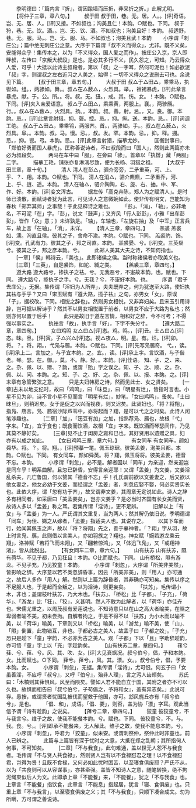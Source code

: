 <!-- { "loadSidebar": true } -->
　　季明德曰：「篇内言『折』，谓因踰墙而压折，非采折之折。」此解尤明。
　　【将仲子三章，章八句。】
　　叔于田
叔于田，巷。无。居。人。。[评]奇语。岂、无、居、人。[评]又接。不如叔也；洵美且仁！本韵。○赋也。下同。
叔于狩，巷。无。饮。酒。。岂、无、饮、酒。不如叔也；洵美且好！本韵。
叔适野，巷。无。服。马。。岂、无、服、马。不如叔也；洵美且武！本韵
　　小序谓「刺庄公」；篇中绝无刺庄公之意。大序于下篇谓「叔不义而得众」，尤非。既不义矣，安能得众乎！集传本之，以为「不义得众，国人爱之而作」。按庄公入京，京人即畔叔，左传曰「京叛大叔段」是也。是必其多行不义，民久怨之，可知。乃云得众人爱，可乎！大抵以此诗主叔段者，第以「叔」之一字耳，然何可泥也！如必欲泥「叔」字，则谓叔之左右近习之人美之，始得；一切不义得众之说删去可也。余说见下篇。
　　【叔于田三章，章五句。】
　　大叔于田
叔△于△田△，乘乘马，执辔如。组。，两骖如。舞。。叔△在△薮△，火烈具。举。，襢裼暴虎，[评]此章言暴虎。献。于。公。所。。将。叔。无。狃。，戒。其。伤。女。！本韵。○赋也。下同。[评]夹入亲爱语意。
叔△于△田△，乘乘黄，两服上。襄。，两骖鴈。行。。叔△在△薮△，火烈具。扬。。本韵。叔。善。射。忌。，又。良。御。本韵。忌。，[评]此章言射猎。抑。磬。控。忌。，抑。纵。送。本韵。忌。。[评]词调工绝。
叔△于△田△，乘乘鸨，两服齐。首。，两骖如。手。。叔△在△薮△，火烈具。阜。。本韵。叔。马。慢。忌。，叔。发。罕。本韵。忌。，抑。释。掤。忌。，抑。鬯。弓。本韵。忌。。[评]此章言射猎，描摹尤妙。
　　匡衡封事曰，「郑伯好勇而国人暴虎」。匡称善说诗者，不曰叔段而曰「国人」，然则此两篇亦未必为叔段矣。
　　两马在车中曰「服」，在旁曰「骖」。首章以「执辔」藏「两服」二字。
　　描摹工艳，铺张亦复淋漓尽致，便为长杨、羽猎之祖。
　　【大叔于田三章，章十句。】
　　清人
清人在彭△，驷介旁旁，二矛重英，河、上、乎、？、翔。本韵。○赋也。下同。
清人在消△，驷介麃麃，二矛重乔，河、上、乎、逍、遥。本韵。
清人在轴△，驷介陶陶，右、旋、右、抽。中、军、作、好。本韵。[评]变文浑古。
　　据左传「高克奔陈，郑人为之赋清人」。是时师已溃散，而赋诗者犹为此言，可见诗人之意微婉如此。使非传有明文，岂能知为春秋「郑弃其师」之事哉！于此见释诗之难也。
　　「彭」、「消」、「轴」，必非地名，不可泥「在」字。「彭」，说文「鼓声」；又齐风「行人彭彭」，小雅「出车彭彭」，皆作「众」意；》未详孰是。「轴」，车轴也，「左旋右抽」及「中军」正言兵车，故上言「在轴」。「消」，未详。
　　【清人三章，章四句。】
　　羔裘
羔裘如、濡。洵直且侯。彼其之子，舍命不渝。本韵。○赋也。下同。
羔裘豹、饰。[评]变。孔武有力。彼其之子，邦之司直。本韵。
羔裘晏、兮。[评]变。三英粲兮。彼其之子，邦之彦本韵。兮。
　　此郑人美其大夫之诗，不知何指也。
　　[一章]「侯」韩诗云，「美也」。此即诸侯之侯。当时称诸侯者亦取美义也。
　　[三章]「三英」，自是裘饰，如紽、緎之类。
　　【羔裘三章，章四句。】
　　遵大路
遵大路兮，掺执子之袪。兮。无我恶兮，不寁故本韵。也。赋也。下同。
遵大路兮，掺执子之手。兮。无我？兮，不寁好本韵。也。
　　序谓「君子去庄公」，无据。集传谓「淫妇为人所弃」，夫夫既弃之，何为犹送至大路，使妇执其袪与手乎？又曰「宋玉赋有『遵大路，揽子袪』之句，亦男女「女」，原误「子」，据校改。下同。相悦之辞也」。然则男女相悦，又非弃妇矣。且宋玉引用诗辞，岂可据以解诗乎？然其不以男女相悦置于前者，以男女不应于大路为私也；然则亦何以置于后乎！
　　此只是故旧于道左言情，相和好之辞，今不可考；不得强以事实之。
　　执袪言「故」，执手言「好」，下字不失分寸。
　　【遵大路二章，章四句。】
　　女曰鸡鸣
女△曰△[评]态。鸡。鸣。，[评]丑。士△曰△[评]态。昧。旦。[评]寅。子△兴△[评]态。视△夜△，明。星。有。烂。[评]卯。将。？。将。翔。，弋凫与鴈。本韵。○赋也。下同。[评]先写凫鴈奇。
弋。，读。[评]承上二。言加之，与子宜本韵。之。宜。，读。[评]承上字。言饮酒，与子偕老。琴。瑟。在。御。，莫。不。静。好。。本韵。[评]佳语。
知、子、之、来、之。杂、佩、以、赠、？韵，或谓「贻」字之误之。知、子、之、顺、之。杂、佩、以、问、本韵。之。知、子、之、好、之。杂、佩、以、报、本韵。之。[评]末章有急管繁弦之意。
　　只是夫妇帏房之诗，然而见此士、女之贤矣。
　　[一章]古未以地支纪时，故曰「鸡鸣」，曰「味旦」，曰「明星有烂」，皆指时言也。小星不见为卯，诗不言小星不见而言「明星有烂」，妙笔。「女曰鸡鸣」，蚤矣。「士曰昧旦」，则稍迟矣。女于是促之以兴而视夜，则又迟矣。此贤妇也。「将？将翔」，指凫、鴈言。凫、鴈宿沙际芦苇中，亦将起而？翔，是可以弋之之时矣。此诗人闲笔涉趣也。
　　[二章]「加」，「笾豆有加」之加，指熟荐凫、鴈也，故根「弋」字来。「宜」，宜于食也；既食而饮酒，故根「宜」字来。既饮酒而琴瑟间作，乃见其莫不静好矣。
　　[三章]见不止于闺房之雍和巳也，其好贤用以遗赠之具，妇亦有以成之如此。
　　【女曰鸡鸣三章，章六句。】
　　有女同车
有女同车，颜如舜华。将。？。将。翔。，[评]预摹一笔。佩玉琼琚。彼美孟姜，洵美且都。本韵。○赋也。下同。
有女同车，颜如舜英。将？翔，佩玉将将。彼美孟姜，德音不忘。本韵。
　　小序谓「刺忽」，必不是。解者因以「同车」为亲迎，然亲迎岂是同车乎！明系曲解。且忽已辞昏，安得言亲迎耶！又谓「孟姜」为文姜，文姜淫乱杀夫，几亡鲁国，何以赞其「德音不忘」乎！孔氏谓前欲以文姜妻之，后又欲以他女妻之，他女必幼于文姜，而经谓之「孟姜」者，刺忽应娶不娶，何必实贤实长也。此依大序，谓「忽有功于齐」，故又谓非文姜，其周章无定说如此。诗人之辞多有相同者，如采唐曰「美孟姜矣」，岂亦文姜乎？是必当时齐国有长女美而贤，故诗人多以「孟姜」称之耳。若集传谓「淫诗」，更不足辨。
　　旧解以上「有女」与「孟姜」为一人。严氏谓其文重复，当为两人；然其解仍依旧说。季明德谓「同车」为侄、娣之从嫁者，「孟姜」指适夫人也。其说存之。
　　以其下车而行，始闻其佩玉之声，故以「将？将翔」先之，善于摹神者。「？翔」字从羽，故上时言凫、鴈，此则借以言美人，亦如羽族之？翔也。神女赋「婉若游龙乘云翔」，洛神赋「若将飞而未翔」，又「翩若惊鸿」，又「体迅飞凫」，又「或翔神渚」，皆从此脱出。
　　【有女同车二章，章六句。】
　　山有扶苏
山有扶苏，隰有荷华。不见子都，乃见狂且！本韵。○比而赋也。下同。
山有桥松，隰有游龙。不见子充，乃见狡童！本韵。
　　小序谓「刺忽」，大序谓「所美非美然」，皆影响之辞。大序意以若不类忽辞昏事，因云「所美非美」，则「用人」亦可通之，故后人多作「用人」解。然则以上篇为辞昏者，其非确亦可知矣。集传以序之不足服人也，于是起而全叛之，以为淫诗，则更妄矣。
　　「扶苏」，毛传谓小木，非也；盖谓枝叶扶苏，乃大木也。「扶苏」、「桥松」比「子都」、「子充」，「荷华」、「游龙」比「狂」、「狡」，义甚明。然人不敢为此解者，以「荷华」亦佳卉也。宋儒尤重之，以周茂叔有爱莲说也。不知诗意只以在山之高大者喻美，在隰之卑弱者喻不美，初未尝拘。自解者拘之，于是不得不以「扶苏」为小木而以喻不美，以「荷华」喻美，下章则又以「桥松」喻美，以「游龙」喻不美，使「山」、「隰」倒置，此物错互，非也。子都必古之美人，故孟子曰「子都之姣」。「子充」恐只是趁下「童」字韵，不必亦为古之美人。观「子都」下以「且」字助辞趁韵，亦可悟「童」字上以「充」字趁韵矣。
　　【山有扶苏二章，章四句。】
　　萚兮
萚、兮、萚、兮。风、其、吹、女。[评]大见衰飒况。叔兮伯兮，倡，予和本韵。女。比而赋也。○下同。
萚兮。萚兮。，风。其。漂。女。。叔兮伯兮，倡，予要本韵。女。
　　小序谓「刺忽」，无据。集传谓「淫诗」，尤可恨。何玄子曰「女虽善淫，不应呼『叔兮』，又呼『伯兮』，殆非人理」，言之污人齿颊矣。
　　苏氏曰：「木槁则其萚惧风，风至而陨矣。譬如人君不能自立于国，其附之者亦不可以久也。故惧而相告曰『叔兮伯兮，子苟倡之，予将和女』，盖有异志矣。」此说可存。愚按，或谓贤者忧国乱被伐而望救于他国，亦可。邶风旄丘亦有「叔兮伯兮」，是也。
　　「倡、和」，成语。「倡、要」，则否，盖为协「漂」字耳。观此当信予谓「诗有趁韵」之说矣。
　　【萚兮二章，章四句。】
　　狡童
彼狡童兮，不与我言兮。维子之故，使我不能餐本韵。兮。赋也。下同。
彼狡童兮，不。与。我。食。兮。。[评]即承不能餐来，无人解此。维子之故，使我不能息本韵。兮。
　　小序谓「刺忽」，呼君为「狡童」，似未安。或谓刺祭仲，祭仲此时非童也，前人已辨之。
　　此篇与上篇皆有深于忧时之大意，大抵在郑之乱朝；其所指何人何事，不可知矣。
　　[二章]「不与我食」，此句难通，盖以世无人怨不与我食者。毛传谓「不与贤人共食禄」，然则贤人岂有以不食禄怼君之理！以不食禄怼君，岂得为贤！且既不食禄，又何必如此忧时困苦，以至寝食俱废耶？严氏不从，以为「共食则可以从容谋事」，亦甚牵强。盖皆不知诗人之意，随笔转换，绝不拘泥绳束似后人为文。此即承上章「不能餐」来，「不能餐」，犹之「不与我食」也。上章言「不能餐」指饮食，此章言「不能息」指起居，犹言「寝、食俱废」也。只重上章「不与我言」，以至寝食俱废之义；其「不与我食」，只顺下凑合成文。勿为所瞒，方可谓之善说诗。
